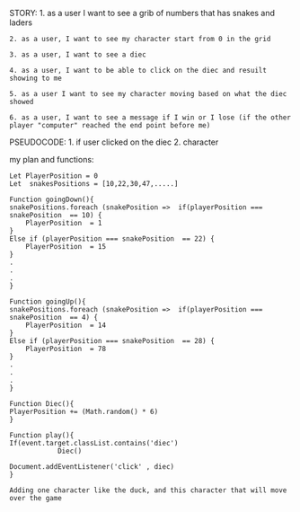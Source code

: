 STORY:
    1. as a user I want to see a grib of numbers that has snakes and laders

    2. as a user, I want to see my character start from 0 in the grid

    3. as a user, I want to see a diec

    4. as a user, I want to be able to click on the diec and resuilt showing to me

    5. as a user I want to see my character moving based on what the diec showed

    6. as a user, I want to see a message if I win or I lose (if the other player "computer" reached the end point before me)

PSEUDOCODE:
    1. if user clicked on the diec
    2. character 



my plan and functions: 

    Let PlayerPosition = 0
    Let  snakesPositions = [10,22,30,47,.....]

    Function goingDown(){
    snakePositions.foreach (snakePosition =>  if(playerPosition === snakePosition  == 10) {
        PlayerPosition  = 1
    }
    Else if (playerPosition === snakePosition  == 22) {
        PlayerPosition  = 15
    }
    .
    .
    .
    }

    Function goingUp(){
    snakePositions.foreach (snakePosition =>  if(playerPosition === snakePosition  == 4) {
        PlayerPosition  = 14
    }
    Else if (playerPosition === snakePosition  == 28) {
        PlayerPosition  = 78
    }
    .
    .
    .
    }

    Function Diec(){
    PlayerPosition += (Math.random() * 6)
    }

    Function play(){
    If(event.target.classList.contains('diec')
                Diec()

    Document.addEventListener('click' , diec)
    }

    Adding one character like the duck, and this character that will move over the game 


